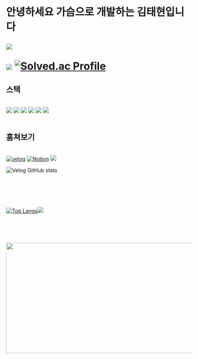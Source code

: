 <h1>안녕하세요 가슴으로 개발하는 김태현입니다

<a href="https://github.com/taehyun00"><img src="https://hits.seeyoufarm.com/api/count/incr/badge.svg?url=https%3A%2F%2Fgithub.com%2Fseondal&count_bg=%23000000&title_bg=%23000000&icon=github.svg&icon_color=%23E7E7E7&title=GitHub&edge_flat=false)"/></a>

<img src="http://mazandi.herokuapp.com/api?handle=x0gus&theme=gold"/> [![Solved.ac Profile](http://mazassumnida.wtf/api/v2/generate_badge?boj=x0gus)](https://solved.ac/x0gus/)

</h1>

<div style = "text-align : left;">
  <h2 style = "border-bottom : 1px;"> 스택 </h2>
  <br>
  <div style="margin: ; text-align: left;" "text-align: left;">
          <img src="https://img.shields.io/badge/HTML5-E34F26?style=for-the-badge&logo=HTML5&logoColor=white">
          <img src="https://img.shields.io/badge/CSS3-1572B6?style=for-the-badge&logo=CSS3&logoColor=white">
           <img src="https://img.shields.io/badge/Javascript-F7DF1E?style=for-the-badge&logo=Javascript&logoColor=white">
          <img src="https://img.shields.io/badge/React-61DAFB?style=for-the-badge&logo=React&logoColor=white">
          <img src="https://img.shields.io/badge/Figma-F24E1E?style=for-the-badge&logo=Figma&logoColor=white">
          <img src="https://img.shields.io/badge/C-A8B9CC?style=for-the-badge&logo=C&logoColor=white">
  </div>
  <br>

  <div>
    <h2 style = "border-bottom : 1px;">훔쳐보기</h2>
    <br>
    <a href="https://velog.io/x0gus/posts"><img alt="velog" src ="https://img.shields.io/badge/velog-20C997.svg?&style=for-the-badge&logo=velog&logoColor=white"/></a>
    <a href="https://x0gus.notion.site/11841f4d7aeb80a38712cb2fabe37f26"><img alt="Notion" src ="https://img.shields.io/badge/Notion-000000.svg?&style=for-the-badge&logo=Notion&logoColor=white"/></a>
    <a href=https://www.instagram.com/x0gu.s_/><img src="https://img.shields.io/badge/Instagram-E4405F?style=for-the-badge&logo=Instagram&logoColor=white&link=https://www.instagram.com/x0gu.s_/"></a>

  ![Velog GitHub stats](https://velog-github-badge.vercel.app/badge/x0gus?theme=light&posts=3)
    
  </div>
  <br>
  
  <div style ="text-align : left;">
  <h2 style ="border-bottom : 1px ;"></h2>
  <br>
    
[![Top Langs](https://github-readme-stats.vercel.app/api/top-langs/?username=taehyun00)](https://github.com/깃허브아이디/github-readme-stats)<img src="https://github-readme-stats.vercel.app/api?username=taehyun00&bg_color=180,000000,00000000&title_color=ffffff&text_color=ffffff"/>
  </div>
  <br>
  
  
  <div>
    <h2 style ="border-bottom : 1px ;"></h2>
    <br>
    <img
  src="https://render.gitanimals.org/farms/taehyun00"
  width="600"
  height="300"
/>
  </div>
</div>
